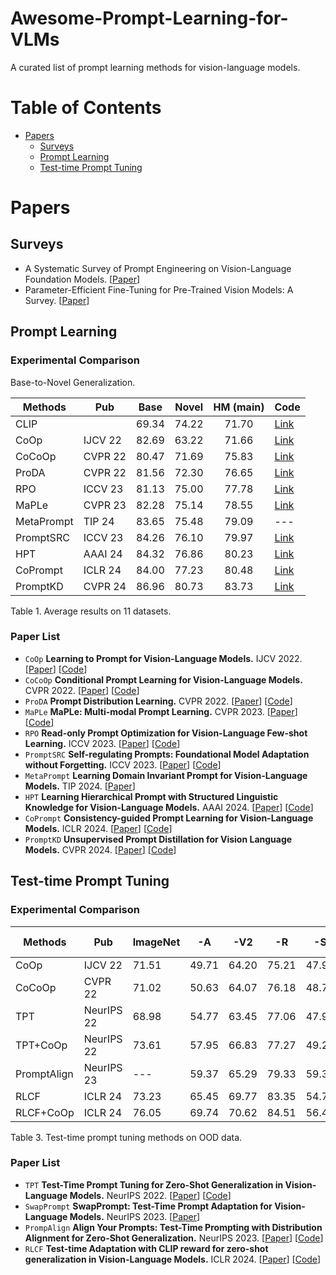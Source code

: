 # Awesome-Prompt-Learning-for-VLMs
A curated list of prompt learning methods for vision-language models.

# Table of Contents

- [Papers](#papers)
    - [Surveys](#surveys)
    - [Prompt Learning](#prompt-learning)
    - [Test-time Prompt Tuning](#test-time-prompt-tuning)


# Papers

## Surveys

- A Systematic Survey of Prompt Engineering on Vision-Language Foundation Models. [[Paper](https://arxiv.org/abs/2307.12980)]
- Parameter-Efficient Fine-Tuning for Pre-Trained Vision Models: A Survey. [[Paper](https://arxiv.org/abs/2402.02242)]


## Prompt Learning
### Experimental Comparison

Base-to-Novel Generalization.

| Methods    | Pub      | Base   | Novel  | HM (main)     | Code |
| ---        | ---      | ---    | ---    | :---:  | ---  |
| CLIP       |          | 69.34  | 74.22  | 71.70  | [Link](https://github.com/openai/CLIP)  |
| CoOp       | IJCV 22  | 82.69  | 63.22  | 71.66  | [Link](https://github.com/kaiyangzhou/coop)  |
| CoCoOp     | CVPR 22  | 80.47  | 71.69  | 75.83  | [Link](https://github.com/KaiyangZhou/CoOp)  |
| ProDA      | CVPR 22  | 81.56  | 72.30  | 76.65  | [Link](https://github.com/bbbdylan/proda) |
| RPO        | ICCV 23  | 81.13  | 75.00  | 77.78  | [Link](https://github.com/mlvlab/RPO)  |
| MaPLe      | CVPR 23  | 82.28  | 75.14  | 78.55  | [Link](https://github.com/muzairkhattak/multimodal-prompt-learning)  |
| MetaPrompt | TIP 24   | 83.65  | 75.48  | 79.09  | ---  |
| PromptSRC  | ICCV 23  | 84.26  | 76.10  | 79.97  | [Link](https://github.com/muzairkhattak/PromptSRC)  |
| HPT        | AAAI 24  | 84.32  | 76.86  | 80.23  | [Link](https://github.com/vill-lab/2024-aaai-hpt)  |
| CoPrompt   | ICLR 24  | 84.00  | 77.23  | 80.48  | [Link](https://github.com/shuvenduroy/coprompt)  |
| PromptKD   | CVPR 24  | 86.96  | 80.73  | 83.73  | [Link](https://github.com/zhengli97/promptkd)  |

Table 1. Average results on 11 datasets.


<!-- | Methods    | Pub      | Base   | Novel  | HM      | Code |
| ---        | ---      | ---    | ---    | ---     | ---  | 
| CLIP       |          | 72.43  | 68.14  | 70.22   | [Link]()  |
| CoOp       | IJCV 22  | 76.47  | 67.88  |         | [Link]()  |
| CoCoOp     | CVPR 22  | 75.98  | 70.43  | 73.10   | [Link]()  |
| MaPLe      |          | 76.66  | 70.54  | 73.47   | [Link]()  |
| RPO        | ICCV 23  |        |        | 74.00   | ---  |
| PromptSRC  | ICCV 23  | 77.60  | 70.73  | 74.01   | [Link]()  |
| MetaPrompt |          |        |        | 74.02   | ---  |
| HPT        |          |        |        | 74.17   | ---  |
| CoPrompt   | ICLR 24  | 77.67  | 71.27  | 74.33   | ---  |
| CE         |          |        |        | 75.49   | ---  |
| PromptKD   | CVPR 24  | 80.83  | 74.66  | 77.62   | [Link]()  |

Table 2. Experimental results on ImageNet-1K. -->

### Paper List

- `CoOp` **Learning to Prompt for Vision-Language Models.** IJCV 2022. [[Paper](https://arxiv.org/abs/2203.05557)] [[Code](https://github.com/KaiyangZhou/CoOp)]
- `CoCoOp` **Conditional Prompt Learning for Vision-Language Models.** CVPR 2022. [[Paper](https://arxiv.org/abs/2203.05557)] [[Code](https://github.com/KaiyangZhou/CoOp)]
- `ProDA` **Prompt Distribution Learning.** CVPR 2022. [[Paper](https://arxiv.org/abs/2205.03340)] [[Code](https://github.com/bbbdylan/proda)]
- `MaPLe` **MaPLe: Multi-modal Prompt Learning.** CVPR 2023. [[Paper](https://arxiv.org/abs/2210.03117)] [[Code]()]
- `RPO` **Read-only Prompt Optimization for Vision-Language Few-shot Learning.** ICCV 2023. [[Paper](https://arxiv.org/abs/2308.14960)] [[Code](https://github.com/mlvlab/rpo)]
- `PromptSRC` **Self-regulating Prompts: Foundational Model Adaptation without Forgetting.** ICCV 2023. [[Paper](https://openaccess.thecvf.com//content/ICCV2023/papers/Khattak_Self-regulating_Prompts_Foundational_Model_Adaptation_without_Forgetting_ICCV_2023_paper.pdf)] [[Code](https://github.com/muzairkhattak/PromptSRC)]
- `MetaPrompt` **Learning Domain Invariant Prompt for Vision-Language Models.** TIP 2024. [[Paper](https://arxiv.org/abs/2212.04196)]
- `HPT` **Learning Hierarchical Prompt with Structured Linguistic Knowledge for Vision-Language Models.** AAAI 2024. [[Paper](https://arxiv.org/abs/2312.06323)] [[Code](https://github.com/Vill-Lab/2024-AAAI-HPT)]
- `CoPrompt` **Consistency-guided Prompt Learning for Vision-Language Models.** ICLR 2024. [[Paper](https://arxiv.org/abs/2306.01195)] [[Code](https://github.com/ShuvenduRoy/CoPrompt)]
- `PromptKD` **Unsupervised Prompt Distillation for Vision Language Models.** CVPR 2024. [[Paper](https://arxiv.org/abs/2403.02781)] [[Code](https://github.com/zhengli97/PromptKD)]


## Test-time Prompt Tuning

### Experimental Comparison

| Methods   | Pub      |ImageNet| -A    | -V2   | -R    | -S    | Avg. (main)  | Code |
| ---       | ---      | ---    | ---   | ---   |  ---  |  ---  |  :---:  | ---  |
| CoOp      | IJCV 22  | 71.51 | 49.71 | 64.20 | 75.21 | 47.99 | 59.28 | [Link](https://github.com/kaiyangzhou/coop) |
| CoCoOp    | CVPR 22 | 71.02 | 50.63 | 64.07 | 76.18 | 48.75 | 59.91 | [Link](https://github.com/kaiyangzhou/coop) |
| TPT       |  NeurIPS 22 | 68.98 | 54.77 | 63.45 | 77.06 | 47.94 | 60.81 | [Link](https://github.com/azshue/TPT) |
| TPT+CoOp  | NeurIPS 22 | 73.61 | 57.95 | 66.83 | 77.27 | 49.29 | 62.84 | [Link](https://github.com/azshue/TPT) |
| PromptAlign | NeurIPS 23 | ---    | 59.37 | 65.29 | 79.33 | 59.37 | 63.55 | [Link](https://github.com/jameelhassan/PromptAlign) |
| RLCF | ICLR 24 | 73.23 | 65.45 | 69.77 | 83.35 | 54.74 | 68.33 | [Link](https://github.com/mzhaoshuai/RLCF) |
| RLCF+CoOp| ICLR 24 | 76.05 | 69.74 | 70.62 | 84.51 | 56.49 | 70.34 | [Link](https://github.com/mzhaoshuai/RLCF) | 

Table 3. Test-time prompt tuning methods on OOD data.

### Paper List

- `TPT` **Test-Time Prompt Tuning for Zero-Shot Generalization in Vision-Language Models.** NeurIPS 2022. [[Paper](https://arxiv.org/abs/2209.07511)] [[Code](https://github.com/azshue/TPT)]
- `SwapPrompt` **SwapPrompt: Test-Time Prompt Adaptation for Vision-Language Models.** NeurIPS 2023. [[Paper](https://openreview.net/forum?id=EhdNQiOWgQ&referrer=%5Bthe%20profile%20of%20Song%20Guo%5D(%2Fprofile%3Fid%3D~Song_Guo5))]
- `PrompAlign` **Align Your Prompts: Test-Time Prompting with Distribution Alignment for Zero-Shot Generalization.** NeurIPS 2023. [[Paper](https://arxiv.org/abs/2311.01459)] [[Code](https://github.com/jameelhassan/PromptAlign)]
- `RLCF` **Test-time Adaptation with CLIP reward for zero-shot generalization in Vision-Language Models.** ICLR 2024. [[Paper](https://openreview.net/forum?id=kIP0duasBb)] [[Code](https://github.com/mzhaoshuai/RLCF)]
